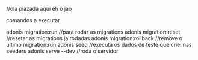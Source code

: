 //ola piazada aqui eh o jao

comandos a executar

adonis migration:run            //para rodar as migrations
adonis migration:reset          //resetar as migrations ja rodadas
adonis migration:rollback       //remove o ultimo migration:run
adonis seed                     //executa os dados de teste que criei nas seeders
adonis serve --dev              //roda o servidor